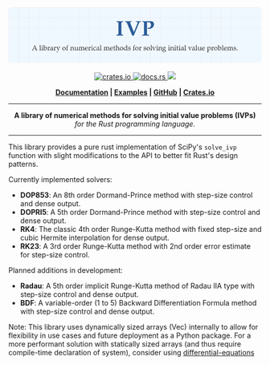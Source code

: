 <p align="center">
  <img src="./assets/logo.svg" width="1000" alt="ivp">
</p>

<p align="center">
    <a href="https://crates.io/crates/ivp">
        <img src="https://img.shields.io/crates/v/ivp.svg?style=flat-square" alt="crates.io">
    </a>
    <a href="https://docs.rs/ivp">
        <img src="https://docs.rs/ivp/badge.svg" alt="docs.rs">
    </a>
    <a href="https://github.com/Ryan-D-Gast/ivp/blob/main/LICENSE">
        <img src="https://img.shields.io/badge/License-Apache%202.0-blue.svg">
    </a>
</p>

<p align="center">
    <strong>
        <a href="https://docs.rs/ivp/latest/ivp/">Documentation</a> |
        <a href="./examples/">Examples</a> |
        <a href="https://github.com/Ryan-D-Gast/ivp">GitHub</a> |
        <a href="https://crates.io/crates/ivp">Crates.io</a>
    </strong>
</p>

-----

<p align="center">
<b>A library of numerical methods for solving initial value problems (IVPs)</b><br>
<i>for the Rust programming language.</i>
</p>

-----

This library provides a pure rust implementation of SciPy's `solve_ivp` function with slight modifications to the API to better fit Rust's design patterns.

Currently implemented solvers:
-   **DOP853**: An 8th order Dormand-Prince method with step-size control and dense output.
-   **DOPRI5**: A 5th order Dormand-Prince method with step-size control and dense output.
-   **RK4**: The classic 4th order Runge-Kutta method with fixed step-size and cubic Hermite interpolation for dense output.
-   **RK23**: A 3rd order Runge-Kutta method with 2nd order error estimate for step-size control.

Planned additions in development:
-   **Radau**: A 5th order implicit Runge-Kutta method of Radau IIA type with step-size control and dense output.
-   **BDF**: A variable-order (1 to 5) Backward Differentiation Formula method with step-size control and dense output.

Note: This library uses dynamically sized arrays (Vec) internally to allow for flexibility in use cases and future deployment as a Python package. For a more performant solution with statically sized arrays (and thus require compile-time declaration of system), consider using [differential-equations](https://github.com/Ryan-D-Gast/differential-equations)